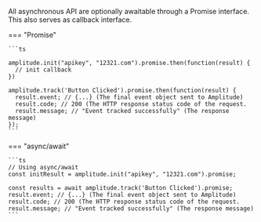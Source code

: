 All asynchronous API are optionally awaitable through a Promise interface. This also serves as callback interface.

=== "Promise"

    ```ts

    amplitude.init("apikey", "12321.com").promise.then(function(result) { 
      // init callback
    })

    amplitude.track('Button Clicked').promise.then(function(result) {
      result.event; // {...} (The final event object sent to Amplitude)
      result.code; // 200 (The HTTP response status code of the request.
      result.message; // "Event tracked successfully" (The response message)
    });
    ```

=== "async/await"

    ```ts
    // Using async/await
    const initResult = amplitude.init("apikey", "12321.com").promise;

    const results = await amplitude.track('Button Clicked').promise;
    result.event; // {...} (The final event object sent to Amplitude)
    result.code; // 200 (The HTTP response status code of the request.
    result.message; // "Event tracked successfully" (The response message)
    ```
